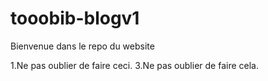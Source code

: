 # tooobib-blogv1

Bienvenue dans le repo du website

1.Ne pas oublier de faire ceci.
3.Ne pas oublier de faire cela.

